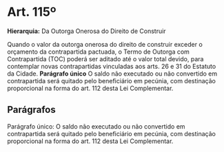 # Art. 115º

**Hierarquia:** Da Outorga Onerosa do Direito de Construir

Quando o valor da outorga onerosa do direito de construir exceder o orçamento da contrapartida pactuada, o Termo de Outorga com Contrapartida (TOC) poderá ser aditado até o valor total devido, para contemplar novas contrapartidas vinculadas aos arts. 26 e 31 do Estatuto da Cidade.
**Parágrafo único** O saldo não executado ou não convertido em contrapartida será quitado pelo beneficiário em pecúnia, com destinação proporcional na forma do art. 112 desta Lei Complementar.

## Parágrafos
Parágrafo único: O saldo não executado ou não convertido em contrapartida será quitado pelo beneficiário em pecúnia, com destinação proporcional na forma do art. 112 desta Lei Complementar.




